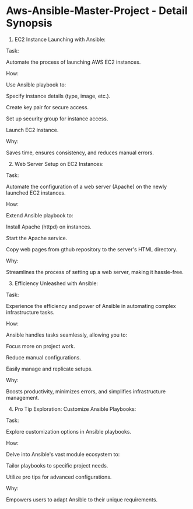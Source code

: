 # Aws-Ansible-Master-Project - Detail Synopsis

1. EC2 Instance Launching with Ansible:

Task:

Automate the process of launching AWS EC2 instances.

How:

Use Ansible playbook to:

Specify instance details (type, image, etc.).

Create key pair for secure access.

Set up security group for instance access.

Launch EC2 instance.

Why:

Saves time, ensures consistency, and reduces manual errors.

2. Web Server Setup on EC2 Instances:

Task:

Automate the configuration of a web server (Apache) on the newly launched EC2 instances.

How:

Extend Ansible playbook to:

Install Apache (httpd) on instances.

Start the Apache service.

Copy web pages from gthub repository to the server's HTML directory.

Why:

Streamlines the process of setting up a web server, making it hassle-free.

3. Efficiency Unleashed with Ansible:

Task:

Experience the efficiency and power of Ansible in automating complex infrastructure tasks.

How:

Ansible handles tasks seamlessly, allowing you to:

Focus more on project work.

Reduce manual configurations.

Easily manage and replicate setups.

Why:

Boosts productivity, minimizes errors, and simplifies infrastructure management.

4. Pro Tip Exploration: Customize Ansible Playbooks:

Task:

Explore customization options in Ansible playbooks.

How:

Delve into Ansible's vast module ecosystem to:

Tailor playbooks to specific project needs.

Utilize pro tips for advanced configurations.

Why:

Empowers users to adapt Ansible to their unique requirements.
